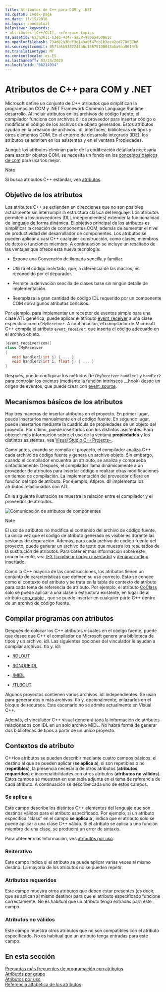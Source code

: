 ```yaml
---
title: Atributos de C++ para COM y .NET
ms.custom: index-page
ms.date: 11/19/2018
ms.topic: conceptual
helpviewer_keywords:
- attributes [C++/CLI], reference topics
ms.assetid: 613a3611-b3eb-4347-aa38-99b654600e1c
ms.openlocfilehash: 734d82a30df3e143a6f47cb1b3eca2cd778830bd
ms.sourcegitcommit: 857fa6b530224fa6c18675138043aba9aa0619fb
ms.translationtype: MT
ms.contentlocale: es-ES
ms.lasthandoff: 03/24/2020
ms.locfileid: "80214934"
---
```

# <a name="c-attributes-for-com-and-net"></a>Atributos de C++ para COM y .NET

Microsoft define un conjunto de C++ atributos que simplifican la programación COM y .NET Framework Common Language Runtime desarrollo. Al incluir atributos en los archivos de código fuente, el compilador funciona con archivos dll de proveedor para insertar código o modificar el código de los archivos de objeto generados. Estos atributos ayudan en la creación de archivos. idl, interfaces, bibliotecas de tipos y otros elementos COM. En el entorno de desarrollo integrado (IDE), los atributos se admiten en los asistentes y en el ventana Propiedades.

Aunque los atributos eliminan parte de la codificación detallada necesaria para escribir objetos COM, se necesita un fondo en los [conceptos básicos de com](/windows/win32/com/the-component-object-model) para usarlos mejor.

> [!NOTE]
> Si busca atributos C++ estándar, vea [atributos](../../cpp/attributes.md).

## <a name="purpose-of-attributes"></a>Objetivo de los atributos

Los atributos C++ se extienden en direcciones que no son posibles actualmente sin interrumpir la estructura clásica del lenguaje. Los atributos permiten a los proveedores (DLL independientes) extender la funcionalidad de lenguaje de forma dinámica. El objetivo principal de los atributos es simplificar la creación de componentes COM, además de aumentar el nivel de productividad del desarrollador de componentes. Los atributos se pueden aplicar a casi C++ cualquier construcción, como clases, miembros de datos o funciones miembro. A continuación se incluye un resaltado de las ventajas que ofrece esta nueva tecnología:

- Expone una Convención de llamada sencilla y familiar.

- Utiliza el código insertado, que, a diferencia de las macros, es reconocido por el depurador.

- Permite la derivación sencilla de clases base sin ningún detalle de implementación.

- Reemplaza la gran cantidad de código IDL requerido por un componente COM con algunos atributos concisos.

Por ejemplo, para implementar un receptor de eventos simple para una clase ATL genérica, puede aplicar el atributo [event_receiver](event-receiver.md) a una clase específica como `CMyReceiver`. A continuación, el compilador de Microsoft C++ compila el atributo `event_receiver`, que inserta el código adecuado en el archivo objeto.

```cpp
[event_receiver(com)]
class CMyReceiver
{
   void handler1(int i) { ... }
   void handler2(int i, float j) { ... }
}
```

Después, puede configurar los métodos de `CMyReceiver` `handler1` y `handler2` para controlar los eventos (mediante la función intrínseca [__hook](../../cpp/hook.md)) desde un origen de eventos, que puede crear con [event_source](event-source.md).

## <a name="basic-mechanics-of-attributes"></a>Mecanismos básicos de los atributos

Hay tres maneras de insertar atributos en el proyecto. En primer lugar, puede insertarlos manualmente en el código fuente. En segundo lugar, puede insertarlos mediante la cuadrícula de propiedades de un objeto del proyecto. Por último, puede insertarlos con los distintos asistentes. Para obtener más información sobre el uso de la ventana **propiedades** y los distintos asistentes, vea [Visual Studio C++Projects- ](../../build/creating-and-managing-visual-cpp-projects.md).

Como antes, cuando se compila el proyecto, el compilador analiza C++ cada archivo de código fuente y genera un archivo objeto. Sin embargo, cuando el compilador encuentra un atributo, se analiza y comprueba sintácticamente. Después, el compilador llama dinámicamente a un proveedor de atributos para insertar código o realizar otras modificaciones en tiempo de compilación. La implementación del proveedor difiere en función del tipo de atributo. Por ejemplo, Atlprov. dll implementa los atributos relacionados con ATL.

En la siguiente ilustración se muestra la relación entre el compilador y el proveedor de atributos.

![Comunicación de atributos de componentes](../media/vccompattrcomm.gif "Comunicación de atributos de componentes")

> [!NOTE]
> El uso de atributos no modifica el contenido del archivo de código fuente. La única vez que el código de atributo generado es visible es durante las sesiones de depuración. Además, para cada archivo de código fuente del proyecto, puede generar un archivo de texto que muestre los resultados de la sustitución de atributos. Para obtener más información sobre este procedimiento, vea [/FX (combinar código insertado)](../../build/reference/fx-merge-injected-code.md) y [depurar código insertado](/visualstudio/debugger/how-to-debug-injected-code).

Como la C++ mayoría de las construcciones, los atributos tienen un conjunto de características que definen su uso correcto. Esto se conoce como el contexto del atributo y se trata en la tabla de contexto de atributo para cada tema de referencia de atributo. Por ejemplo, el atributo [CoClass](coclass.md) solo se puede aplicar a una clase o estructura existente, en lugar de al atributo [cpp_quote](cpp-quote.md) , que se puede insertar en cualquier parte C++ dentro de un archivo de código fuente.

## <a name="building-an-attributed-program"></a>Compilar programas con atributos

Después de colocar los C++ atributos visuales en el código fuente, puede que desee que C++ el compilador de Microsoft genere una biblioteca de tipos y un archivo. idl. Las siguientes opciones del vinculador le ayudan a compilar archivos. tlb y. idl:

- [/IDLOUT](../../build/reference/idlout-name-midl-output-files.md)

- [/IGNOREIDL](../../build/reference/ignoreidl-don-t-process-attributes-into-midl.md)

- [/MIDL](../../build/reference/midl-specify-midl-command-line-options.md)

- [/TLBOUT](../../build/reference/tlbout-name-dot-tlb-file.md)

Algunos proyectos contienen varios archivos. idl independientes. Se usan para generar dos o más archivos. tlb y, opcionalmente, enlazarlos en el bloque de recursos. Este escenario no se admite actualmente en Visual C++.

Además, el vinculador C++ visual generará toda la información de atributos relacionados con IDL en un solo archivo MIDL. No habrá forma de generar dos bibliotecas de tipos a partir de un único proyecto.

## <a name="attribute-contexts"></a><a name="contexts"></a>Contextos de atributo

C++los atributos se pueden describir mediante cuatro campos básicos: el destino al que se pueden aplicar (**se aplica a**), si son repetibles o no (**repetibles**), la presencia necesaria de otros atributos (**atributos requeridos**) e incompatibilidades con otros atributos (**atributos no válidos**). Estos campos se muestran en una tabla adjunta en el tema de referencia de cada atributo. A continuación se describe cada uno de estos campos.

### <a name="applies-to"></a>Se aplica a

Este campo describe los distintos C++ elementos del lenguaje que son destinos válidos para el atributo especificado. Por ejemplo, si un atributo especifica "class" en el campo **se aplica a** , indica que el atributo solo se puede aplicar a una clase C++ válida. Si el atributo se aplica a una función miembro de una clase, se producirá un error de sintaxis.

Para obtener más información, vea [atributos por uso](attributes-by-usage.md).

### <a name="repeatable"></a>Reiterativo

Este campo indica si el atributo se puede aplicar varias veces al mismo destino. La mayoría de los atributos no se pueden repetir.

### <a name="required-attributes"></a>Atributos requeridos

Este campo muestra otros atributos que deben estar presentes (es decir, que se aplican al mismo destino) para que el atributo especificado funcione correctamente. No es habitual que un atributo tenga entradas para este campo.

### <a name="invalid-attributes"></a>Atributos no válidos

Este campo muestra otros atributos que no son compatibles con el atributo especificado. No es habitual que un atributo tenga entradas para este campo.

## <a name="in-this-section"></a>En esta sección

[Preguntas más frecuentes de programación con atributos](attribute-programming-faq.md)<br/>
[Atributos por grupo](attributes-by-group.md)<br/>
[Atributos por uso](attributes-by-usage.md)<br/>
[Referencia alfabética de los atributos](attributes-alphabetical-reference.md)
